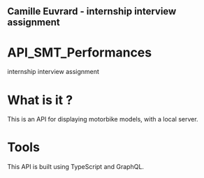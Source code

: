 ## Camille Euvrard - internship interview assignment

# API_SMT_Performances
internship interview assignment

# What is it ?
This is an API for displaying motorbike models, with a local server.

# Tools 
This API is built using TypeScript and GraphQL.

